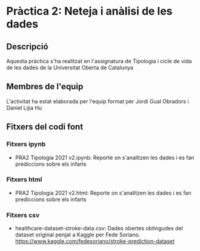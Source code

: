 # Pràctica 2: Neteja i anàlisi de les dades

## Descripció
Aquesta pràctica s'ha realitzat en l'assignatura de Tipologia i cicle de vida de les dades de la Universitat Oberta de Catalunya

## Membres de l'equip
L'activitat ha estat elaborada per l'equip format per Jordi Gual Obradors i Daniel Lijia Hu

## Fitxers del codi font

### Fitxers ipynb
* PRA2 Tipologia 2021 v2.ipynb: Reporte on s'analitzen les dades i es fan prediccions sobre els infarts

### Fitxers html
* PRA2 Tipologia 2021 v2.html: Reporte on s'analitzen les dades i es fan prediccions sobre els infarts

### Fitxers csv
* healthcare-dataset-stroke-data.csv: Dades obertes obtingudes del dataset original penjat a Kaggle per Fede Soriano. https://www.kaggle.com/fedesoriano/stroke-prediction-dataset
